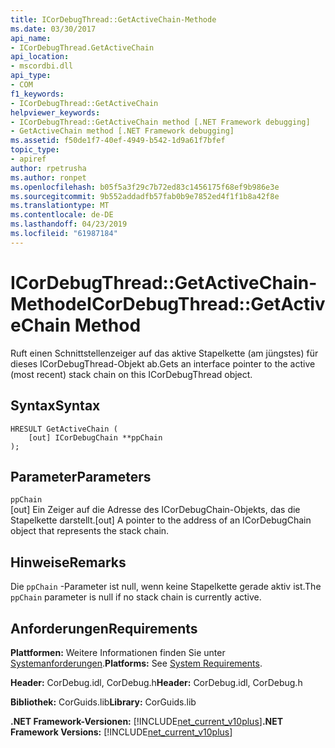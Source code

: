 ```yaml
---
title: ICorDebugThread::GetActiveChain-Methode
ms.date: 03/30/2017
api_name:
- ICorDebugThread.GetActiveChain
api_location:
- mscordbi.dll
api_type:
- COM
f1_keywords:
- ICorDebugThread::GetActiveChain
helpviewer_keywords:
- ICorDebugThread::GetActiveChain method [.NET Framework debugging]
- GetActiveChain method [.NET Framework debugging]
ms.assetid: f50de1f7-40ef-4949-b542-1d9a61f7bfef
topic_type:
- apiref
author: rpetrusha
ms.author: ronpet
ms.openlocfilehash: b05f5a3f29c7b72ed83c1456175f68ef9b986e3e
ms.sourcegitcommit: 9b552addadfb57fab0b9e7852ed4f1f1b8a42f8e
ms.translationtype: MT
ms.contentlocale: de-DE
ms.lasthandoff: 04/23/2019
ms.locfileid: "61987184"
---
```

# <a name="icordebugthreadgetactivechain-method"></a><span data-ttu-id="b831e-102">ICorDebugThread::GetActiveChain-Methode</span><span class="sxs-lookup"><span data-stu-id="b831e-102">ICorDebugThread::GetActiveChain Method</span></span>
<span data-ttu-id="b831e-103">Ruft einen Schnittstellenzeiger auf das aktive Stapelkette (am jüngstes) für dieses ICorDebugThread-Objekt ab.</span><span class="sxs-lookup"><span data-stu-id="b831e-103">Gets an interface pointer to the active (most recent) stack chain on this ICorDebugThread object.</span></span>  
  
## <a name="syntax"></a><span data-ttu-id="b831e-104">Syntax</span><span class="sxs-lookup"><span data-stu-id="b831e-104">Syntax</span></span>  
  
```  
HRESULT GetActiveChain (  
    [out] ICorDebugChain **ppChain  
);  
```  
  
## <a name="parameters"></a><span data-ttu-id="b831e-105">Parameter</span><span class="sxs-lookup"><span data-stu-id="b831e-105">Parameters</span></span>  
 `ppChain`  
 <span data-ttu-id="b831e-106">[out] Ein Zeiger auf die Adresse des ICorDebugChain-Objekts, das die Stapelkette darstellt.</span><span class="sxs-lookup"><span data-stu-id="b831e-106">[out] A pointer to the address of an ICorDebugChain object that represents the stack chain.</span></span>  
  
## <a name="remarks"></a><span data-ttu-id="b831e-107">Hinweise</span><span class="sxs-lookup"><span data-stu-id="b831e-107">Remarks</span></span>  
 <span data-ttu-id="b831e-108">Die `ppChain` -Parameter ist null, wenn keine Stapelkette gerade aktiv ist.</span><span class="sxs-lookup"><span data-stu-id="b831e-108">The `ppChain` parameter is null if no stack chain is currently active.</span></span>  
  
## <a name="requirements"></a><span data-ttu-id="b831e-109">Anforderungen</span><span class="sxs-lookup"><span data-stu-id="b831e-109">Requirements</span></span>  
 <span data-ttu-id="b831e-110">**Plattformen:** Weitere Informationen finden Sie unter [Systemanforderungen](../../../../docs/framework/get-started/system-requirements.md).</span><span class="sxs-lookup"><span data-stu-id="b831e-110">**Platforms:** See [System Requirements](../../../../docs/framework/get-started/system-requirements.md).</span></span>  
  
 <span data-ttu-id="b831e-111">**Header:** CorDebug.idl, CorDebug.h</span><span class="sxs-lookup"><span data-stu-id="b831e-111">**Header:** CorDebug.idl, CorDebug.h</span></span>  
  
 <span data-ttu-id="b831e-112">**Bibliothek:** CorGuids.lib</span><span class="sxs-lookup"><span data-stu-id="b831e-112">**Library:** CorGuids.lib</span></span>  
  
 <span data-ttu-id="b831e-113">**.NET Framework-Versionen:** [!INCLUDE[net_current_v10plus](../../../../includes/net-current-v10plus-md.md)]</span><span class="sxs-lookup"><span data-stu-id="b831e-113">**.NET Framework Versions:** [!INCLUDE[net_current_v10plus](../../../../includes/net-current-v10plus-md.md)]</span></span>
